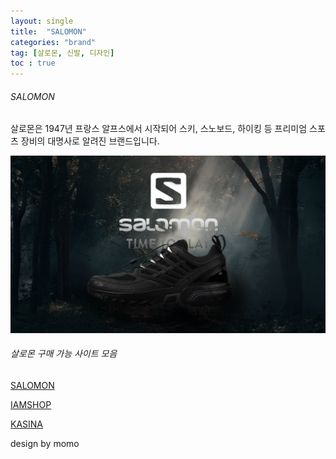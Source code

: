 ```yaml
---
layout: single
title:  "SALOMON"
categories: "brand"
tag: [살로몬, 신발, 디자인]
toc : true
---
```

###### SALOMON
 살로몬은 1947년 프랑스 알프스에서 시작되어 스키, 스노보드, 하이킹 등 프리미엄 스포츠 장비의 대명사로 알려진 브랜드입니다.

![Alt text](/images/salomon_img1.png "Optional title")

###### 살로몬 구매 가능 사이트 모음

<a href="https://www.salomon.co.kr/shop/main/index.php" target="_blank">SALOMON</a>

<a href="https://iamshop-online.com/" target="_blank">IAMSHOP</a>

<a href="https://www.kasina.co.kr/" target="_blank">KASINA</a>

design by momo

